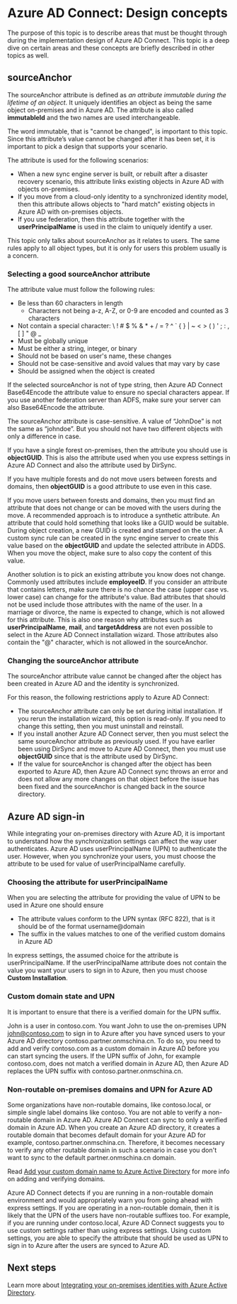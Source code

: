<properties
    pageTitle="Azure AD Connect: Design concepts | Azure"
    description="This topic details certain implementation design areas"
    services="active-directory"
    documentationcenter=""
    author="billmath"
    manager="femila"
    editor="" />
<tags
    ms.assetid="4114a6c0-f96a-493c-be74-1153666ce6c9"
    ms.service="active-directory"
    ms.custom="azure-ad-connect"
    ms.devlang="na"
    ms.topic="article"
    ms.tgt_pltfrm="na"
    ms.workload="Identity"
    ms.date="02/07/2017"
    wacn.date=""
    ms.author="billmath" />

# Azure AD Connect: Design concepts
The purpose of this topic is to describe areas that must be thought through during the implementation design of Azure AD Connect. This topic is a deep dive on certain areas and these concepts are briefly described in other topics as well.

## sourceAnchor
The sourceAnchor attribute is defined as *an attribute immutable during the lifetime of an object*. It uniquely identifies an object as being the same object on-premises and in Azure AD. The attribute is also called **immutableId** and the two names are used interchangeable.

The word immutable, that is "cannot be changed", is important to this topic. Since this attribute’s value cannot be changed after it has been set, it is important to pick a design that supports your scenario.

The attribute is used for the following scenarios:

- When a new sync engine server is built, or rebuilt after a disaster recovery scenario, this attribute links existing objects in Azure AD with objects on-premises.
- If you move from a cloud-only identity to a synchronized identity model, then this attribute allows objects to "hard match" existing objects in Azure AD with on-premises objects.
- If you use federation, then this attribute together with the **userPrincipalName** is used in the claim to uniquely identify a user.

This topic only talks about sourceAnchor as it relates to users. The same rules apply to all object types, but it is only for users this problem usually is a concern.

### Selecting a good sourceAnchor attribute
The attribute value must follow the following rules:

- Be less than 60 characters in length
  - Characters not being a-z, A-Z, or 0-9 are encoded and counted as 3 characters
- Not contain a special character: &#92; ! # $ % & * + / = ? ^ &#96; { } | ~ < > ( ) ' ; : , [ ] " @ _
- Must be globally unique
- Must be either a string, integer, or binary
- Should not be based on user's name, these changes
- Should not be case-sensitive and avoid values that may vary by case
- Should be assigned when the object is created

If the selected sourceAnchor is not of type string, then Azure AD Connect Base64Encode the attribute value to ensure no special characters appear. If you use another federation server than ADFS, make sure your server can also Base64Encode the attribute.

The sourceAnchor attribute is case-sensitive. A value of “JohnDoe” is not the same as “johndoe”. But you should not have two different objects with only a difference in case.

If you have a single forest on-premises, then the attribute you should use is **objectGUID**. This is also the attribute used when you use express settings in Azure AD Connect and also the attribute used by DirSync.

If you have multiple forests and do not move users between forests and domains, then **objectGUID** is a good attribute to use even in this case.

If you move users between forests and domains, then you must find an attribute that does not change or can be moved with the users during the move. A recommended approach is to introduce a synthetic attribute. An attribute that could hold something that looks like a GUID would be suitable. During object creation, a new GUID is created and stamped on the user. A custom sync rule can be created in the sync engine server to create this value based on the **objectGUID** and update the selected attribute in ADDS. When you move the object, make sure to also copy the content of this value.

Another solution is to pick an existing attribute you know does not change. Commonly used attributes include **employeeID**. If you consider an attribute that contains letters, make sure there is no chance the case (upper case vs. lower case) can change for the attribute's value. Bad attributes that should not be used include those attributes with the name of the user. In a marriage or divorce, the name is expected to change, which is not allowed for this attribute. This is also one reason why attributes such as **userPrincipalName**, **mail**, and **targetAddress** are not even possible to select in the Azure AD Connect installation wizard. Those attributes also contain the "@" character, which is not allowed in the sourceAnchor.

### Changing the sourceAnchor attribute
The sourceAnchor attribute value cannot be changed after the object has been created in Azure AD and the identity is synchronized.

For this reason, the following restrictions apply to Azure AD Connect:

- The sourceAnchor attribute can only be set during initial installation. If you rerun the installation wizard, this option is read-only. If you need to change this setting, then you must uninstall and reinstall.
- If you install another Azure AD Connect server, then you must select the same sourceAnchor attribute as previously used. If you have earlier been using DirSync and move to Azure AD Connect, then you must use **objectGUID** since that is the attribute used by DirSync.
- If the value for sourceAnchor is changed after the object has been exported to Azure AD, then Azure AD Connect sync throws an error and does not allow any more changes on that object before the issue has been fixed and the sourceAnchor is changed back in the source directory.

## Azure AD sign-in
While integrating your on-premises directory with Azure AD, it is important to understand how the synchronization settings can affect the way user authenticates. Azure AD uses userPrincipalName (UPN) to authenticate the user. However, when you synchronize your users, you must choose the attribute to be used for value of userPrincipalName carefully.

### Choosing the attribute for userPrincipalName
When you are selecting the attribute for providing the value of UPN to be used in Azure one should ensure

- The attribute values conform to the UPN syntax (RFC 822), that is it should be of the format username@domain
- The suffix in the values matches to one of the verified custom domains in Azure AD

In express settings, the assumed choice for the attribute is userPrincipalName. If the userPrincipalName attribute does not contain the value you want your users to sign in to Azure, then you must choose **Custom Installation**.

### Custom domain state and UPN
It is important to ensure that there is a verified domain for the UPN suffix.

John is a user in contoso.com. You want John to use the on-premises UPN john@contoso.com to sign in to Azure after you have synced users to your Azure AD directory contoso.partner.onmschina.cn. To do so, you need to add and verify contoso.com as a custom domain in Azure AD before you can start syncing the users. If the UPN suffix of John, for example contoso.com, does not match a verified domain in Azure AD, then Azure AD replaces the UPN suffix with contoso.partner.onmschina.cn.

### Non-routable on-premises domains and UPN for Azure AD
Some organizations have non-routable domains, like contoso.local, or simple single label domains like contoso. You are not able to verify a non-routable domain in Azure AD. Azure AD Connect can sync to only a verified domain in Azure AD. When you create an Azure AD directory, it creates a routable domain that becomes default domain for your Azure AD for example, contoso.partner.onmschina.cn. Therefore, it becomes necessary to verify any other routable domain in such a scenario in case you don't want to sync to the default partner.onmschina.cn domain.

Read [Add your custom domain name to Azure Active Directory](/documentation/articles/active-directory-add-domain/) for more info on adding and verifying domains.

Azure AD Connect detects if you are running in a non-routable domain environment and would appropriately warn you from going ahead with express settings. If you are operating in a non-routable domain, then it is likely that the UPN of the users have non-routable suffixes too. For example, if you are running under contoso.local, Azure AD Connect suggests you to use custom settings rather than using express settings. Using custom settings, you are able to specify the attribute that should be used as UPN to sign in to Azure after the users are synced to Azure AD.

## Next steps
Learn more about [Integrating your on-premises identities with Azure Active Directory](/documentation/articles/active-directory-aadconnect/).

